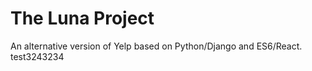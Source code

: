 # The Luna Project

An alternative version of Yelp based on Python/Django and ES6/React. 
test3243234